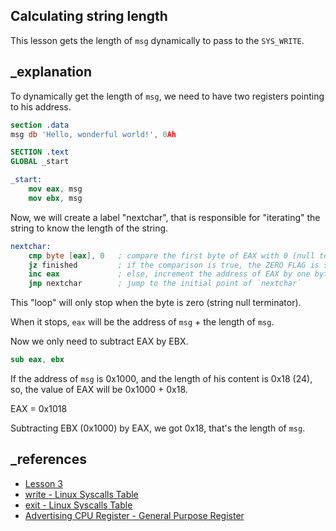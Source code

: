 ## Calculating string length

This lesson gets the length of `msg` dynamically to pass to the `SYS_WRITE`.

## \_explanation

To dynamically get the length of `msg`, we need to have two registers pointing to his address.

```nasm
section .data
msg db 'Hello, wonderful world!', 0Ah

SECTION .text
GLOBAL _start

_start:
    mov eax, msg
    mov ebx, msg
```

Now, we will create a label "nextchar", that is responsible for "iterating" the string to know the length of the string.

```nasm
nextchar:
    cmp byte [eax], 0   ; compare the first byte of EAX with 0 (null terminator)
    jz finished         ; if the comparison is true, the ZERO FLAG is set as 1 (true), so jump to `finished`
    inc eax             ; else, increment the address of EAX by one byte (one char)
    jmp nextchar        ; jump to the initial point of `nextchar`
```

This "loop" will only stop when the byte is zero (string null terminator).

When it stops, `eax` will be the address of `msg` + the length of `msg`.

Now we only need to subtract EAX by EBX.

```nasm
sub eax, ebx
```

If the address of `msg` is 0x1000, and the length of his content is 0x18 (24), so, the value of EAX will be 0x1000 + 0x18.

EAX = 0x1018

Subtracting EBX (0x1000) by EAX, we got 0x18, that's the length of `msg`.

## \_references

- [Lesson 3](https://asmtutor.com/#lesson3)
- [write - Linux Syscalls Table](https://chromium.googlesource.com/chromiumos/docs/+/HEAD/constants/syscalls.md#i686_4)
- [exit - Linux Syscalls Table](https://chromium.googlesource.com/chromiumos/docs/+/HEAD/constants/syscalls.md#i686_1)
- [Advertising
  CPU Register - General Purpose Register](https://web.archive.org/web/20191114093028/https://gerardnico.com/computer/cpu/register/general)
